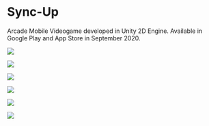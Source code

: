 # Sync-Up
Arcade Mobile Videogame developed in Unity 2D Engine. 
Available in Google Play and App Store in September 2020. 

![](images/mainMenu.PNG)

![](images/mainGame1.PNG)

![](images/mainGame3.PNG)

![](images/mainGame4.PNG)

![](images/mainGame5.PNG)

![](images/gameOver.PNG)
